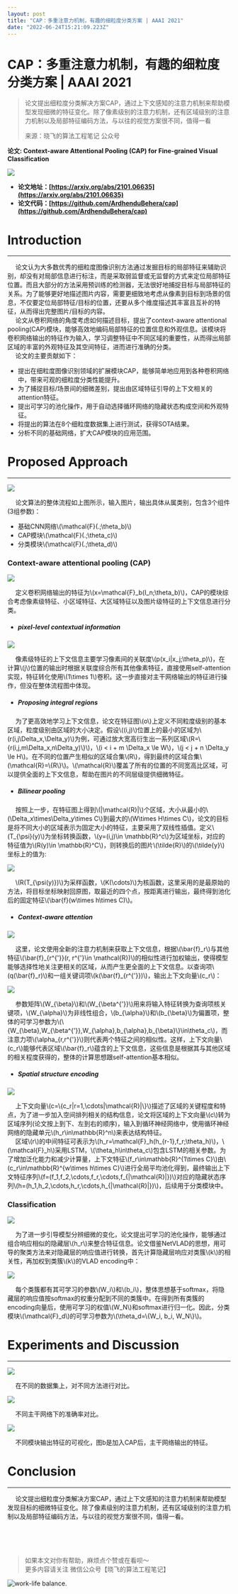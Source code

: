 ```yaml
---
layout: post
title: "CAP：多重注意力机制，有趣的细粒度分类方案 | AAAI 2021"
date: "2022-06-24T15:21:09.223Z"
---
```

CAP：多重注意力机制，有趣的细粒度分类方案 | AAAI 2021
==================================

> 论文提出细粒度分类解决方案CAP，通过上下文感知的注意力机制来帮助模型发现细微的特征变化。除了像素级别的注意力机制，还有区域级别的注意力机制以及局部特征编码方法，与以往的视觉方案很不同，值得一看
> 
> 来源：晓飞的算法工程笔记 公众号

**论文: Context-aware Attentional Pooling (CAP) for Fine-grained Visual Classification**

![](https://img-blog.csdnimg.cn/img_convert/465188f5827fa5ffb2d9153586e107dc.png)

*   **论文地址：[https://arxiv.org/abs/2101.06635](https://arxiv.org/abs/2101.06635)**
*   **论文代码：[https://github.com/ArdhenduBehera/cap](https://github.com/ArdhenduBehera/cap)**

Introduction
============

* * *

  论文认为大多数优秀的细粒度图像识别方法通过发掘目标的局部特征来辅助识别，却没有对局部信息进行标注，而是采取弱监督或无监督的方式来定位局部特征位置。而且大部分的方法采用预训练的检测器，无法很好地捕捉目标与局部特征的关系。为了能够更好地描述图片内容，需要更细致地考虑从像素到目标到场景的信息，不仅要定位局部特征/目标的位置，还要从多个维度描述其丰富且互补的特征，从而得出完整图片/目标的内容。  
  论文从卷积网络的角度考虑如何描述目标，提出了context-aware attentional pooling(CAP)模块，能够高效地编码局部特征的位置信息和外观信息。该模块将卷积网络输出的特征作为输入，学习调整特征中不同区域的重要性，从而得出局部区域的丰富的外观特征及其空间特征，进而进行准确的分类。  
  论文的主要贡献如下：

*   提出在细粒度图像识别领域的扩展模块CAP，能够简单地应用到各种卷积网络中，带来可观的细粒度分类性能提升。
*   为了捕捉目标/场景间的细微差别，提出由区域特征引导的上下文相关的attention特征。
*   提出可学习的池化操作，用于自动选择循环网络的隐藏状态构成空间和外观特征。
*   将提出的算法在8个细粒度数据集上进行测试，获得SOTA结果。
*   分析不同的基础网络，扩大CAP模块的应用范围。

Proposed Approach
=================

* * *

![](https://img-blog.csdnimg.cn/img_convert/5be8e5f98e4ccd84c4919f65afa20ac0.png)

  论文算法的整体流程如上图所示，输入图片，输出具体从属类别，包含3个组件(3组参数)：

*   基础CNN网络\\(\\mathcal{F}(.;\\theta\_b)\\)
*   CAP模块\\(\\mathcal{F}(.;\\theta\_c)\\)
*   分类模块\\(\\mathcal{F}(.;\\theta\_d)\\)

### Context-aware attentional pooling (CAP)

![](https://img-blog.csdnimg.cn/img_convert/74393afc73c194b8bae5f4b36a38ac8b.png)

  定义卷积网络输出的特征为\\(x=\\mathcal{F}\_b(I\_n;\\theta\_b)\\)，CAP的模块综合考虑像素级特征、小区域特征、大区域特征以及图片级特征的上下文信息进行分类。

*   ##### pixel-level contextual information
    

![](https://img-blog.csdnimg.cn/img_convert/4fc7e28eec02ecef86403a6333a3b833.png)

  像素级特征的上下文信息主要学习像素间的关联度\\(p(x\_i|x\_j;\\theta\_p)\\)，在计算\\(j\\)位置的输出时根据关联度综合所有其他像素特征，直接使用self-attention实现，特征转化使用\\(1\\times 1\\)卷积。这一步直接对主干网络输出的特征进行操作，但没在整体流程图中体现。

*   ##### Proposing integral regions
    

  为了更高效地学习上下文信息，论文在特征图\\(o\\)上定义不同粒度级别的基本区域，粒度级别由区域的大小决定。假设\\((i,j)\\)位置上的最小的区域为\\(r(i,j\\Delta\_x,\\Delta\_y)\\)为例，可通过放大宽高衍生出一系列区域\\(R=\\{r(i,j,m\\Delta\_x,n\\Delta\_y)\\}\\)，\\(i < i + m \\Delta\_x \\le W\\)，\\(j < j + n \\Delta\_y \\le H\\)。在不同的位置产生相似的区域合集\\(R\\)，得到最终的区域合集\\(\\mathcal{R}=\\{R\\}\\)。\\(\\mathcal{R}\\)覆盖了所有的位置的不同宽高比区域，可以提供全面的上下文信息，帮助在图片的不同层级提供细微特征。

*   ##### Bilinear pooling
    

  按照上一步，在特征图上得到\\(|\\mathcal{R}|\\)个区域，大小从最小的\\(\\Delta\_x\\times\\Delta\_y\\times C\\)到最大的\\(W\\times H\\times C\\)，论文的目标是将不同大小的区域表示为固定大小的特征，主要采用了双线性插值。定义\\(T\_{\\psi}(y)\\)为坐标转换函数，\\(y=(i,j)\\in \\mathbb{R}^c\\)为区域坐标，对应的特征值为\\(R(y)\\in \\mathbb{R}^C\\)，则转换后的图片\\(\\tilde{R}\\)的\\(\\tilde{y}\\)坐标上的值为:

![](https://img-blog.csdnimg.cn/img_convert/c9f70c0fea1910d7268b897f9c89e994.png)

  \\(R(T\_{\\psi(y)})\\)为采样函数，\\(K(\\cdots)\\)为核函数，这里采用的是最原始的方法，将目标坐标映射回原图，取最近的四个点，按距离进行输出，最终得到池化后的固定特征\\(\\bar{f}(w\\times h\\times C)\\)。

*   ##### Context-aware attention
    

![](https://img-blog.csdnimg.cn/img_convert/e721ddb8db748787215e91f3241b50ae.png)

  这里，论文使用全新的注意力机制来获取上下文信息，根据\\(\\bar{f}\_r\\)与其他特征\\(\\bar{f}\_{r^{'}}(r, r^{'}\\in \\mathcal{R})\\)的相似性进行加权输出，使得模型能够选择性地关注更相关的区域，从而产生更全面的上下文信息。以查询项\\(q(\\bar{f}\_r)\\)和一组关键词项\\(k(\\bar{f}\_{r^{'}})\\)，输出上下文向量\\(c\_r\\)：

![](https://img-blog.csdnimg.cn/img_convert/2b2f34d0fcbb5ed56926c6d89e3617db.png)

  参数矩阵\\(W\_{\\beta}\\)和\\(W\_{\\beta^{'}}\\)用来将输入特征转换为查询项核关键项，\\(W\_{\\alpha}\\)为非线性组合，\\(b\_{\\alpha}\\)和\\(b\_{\\beta}\\)为偏置项，整体的可学习参数为\\(\\{W\_{\\beta},W\_{\\beta^{'}},W\_{\\alpha},b\_{\\alpha},b\_{\\beta}\\}\\in\\theta\_c\\)，而注意力项\\(\\alpha\_{r,r^{'}}\\)则代表两个特征之间的相似性。这样，上下文向量\\(c\_r\\)能够代表区域\\(\\bar{f}\_r\\)蕴含的上下文信息，这些信息是根据其与其他区域的相关程度获得的，整体的计算思想跟self-attention基本相似。

*   ##### Spatial structure encoding
    

![](https://img-blog.csdnimg.cn/img_convert/cd2c4f9a26f1409c0efaca2cdde6b7fd.png)

  上下文向量\\(c=\\{c\_r|r=1,\\cdots|\\mathcal{R}|\\}\\)描述了区域的关键程度和特点，为了进一步加入空间排列相关的结构信息，论文将区域的上下文向量\\(c\\)转为区域序列(论文按上到下、左到右的顺序)，输入到循环神经网络中，使用循环神经网络的隐藏单元\\(h\_r\\in\\mathbb{R}^n\\)来表达结构特征。  
  区域\\(r\\)的中间特征可表示为\\(h\_r=\\mathcal{F}\_h(h\_{r-1},f\_r;\\theta\_h)\\)，\\(\\mathcal{F}\_h\\)采用LSTM，\\(\\theta\_h\\in\\theta\_c\\)包含LSTM的相关参数。为了增加泛化能力和减少计算量，上下文特征\\(f\_r\\in\\mathbb{R}^{1\\times C}\\)由\\(c\_r\\in\\mathbb{R}^{w\\times h\\times C}\\)进行全局平均池化得到，最终输出上下文特征序列\\(f=(f\_1,f\_2,\\cdots,f\_r,\\cdots,f\_{|\\mathcal{R}|})\\)对应的隐藏状态序列\\(h=(h\_1,h\_2,\\cdots,h\_r,\\cdots,h\_{|\\mathcal{R}|})\\)，后续用于分类模块中。

### Classification

![](https://img-blog.csdnimg.cn/img_convert/ac62f9b26b0d8d5031dbf711474dff45.png)

  为了进一步引导模型分辨细微的变化，论文提出可学习的池化操作，能够通过组合响应相似的隐藏层\\(h\_r\\)来整合特征信息。论文借鉴NetVLAD的思想，用可导的聚类方法来对隐藏层的响应值进行转换，首先计算隐藏层响应对类簇\\(k\\)的相关性，再加权到类簇\\(k\\)的VLAD encoding中：

![](https://img-blog.csdnimg.cn/img_convert/950b55dcf3b4ea7d32daeb28bc1489d2.png)

  每个类簇都有其可学习的参数\\(W\_i\\)和\\(b\_i\\)，整体思想基于softmax，将隐藏层的响应值按softmax的权重分配到不同的类簇中。在得到所有类簇的encoding向量后，使用可学习的权值\\(W\_N\\)和softmax进行归一化。因此，分类模块\\(\\mathcal{F}\_d\\)的可学习参数为\\(\\theta\_d=\\{W\_i, b\_i, W\_N\\}\\)。

Experiments and Discussion
==========================

* * *

![](https://img-blog.csdnimg.cn/img_convert/228e020e159d95ba3cb8870886132324.png)

  在不同的数据集上，对不同方法进行对比。

![](https://img-blog.csdnimg.cn/img_convert/d7071c40724e3ef621b473b663e0b05c.png)

  不同主干网络下的准确率对比。

![](https://img-blog.csdnimg.cn/img_convert/95e760c82f849d737c80f2bb1d010322.png)

  不同模块输出特征的可视化，图b是加入CAP后，主干网络输出的特征。

Conclusion
==========

* * *

  论文提出细粒度分类解决方案CAP，通过上下文感知的注意力机制来帮助模型发现目标的细微特征变化。除了像素级别的注意力机制，还有区域级别的注意力机制以及局部特征编码方法，与以往的视觉方案很不同，值得一看。

   
   
 

> 如果本文对你有帮助，麻烦点个赞或在看呗～  
> 更多内容请关注 微信公众号【晓飞的算法工程笔记】

![work-life balance.](https://img-blog.csdnimg.cn/img_convert/2ce1a5b76b0361a2fa7beea32fb51cf1.png)